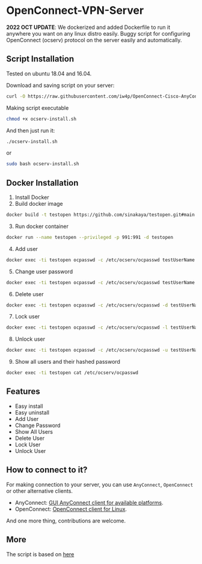 # OpenConnect-VPN-Server
**2022 OCT UPDATE**: We dockerized and added Dockerfile to run it anywhere you want on any linux distro easily.
Buggy script for configuring OpenConnect (ocserv) protocol on the server easily and automatically.
## Script Installation
Tested on ubuntu 18.04 and 16.04.

Download and saving script on your server:
```bash
curl -O https://raw.githubusercontent.com/iw4p/OpenConnect-Cisco-AnyConnect-VPN-Server-OneKey-ocserv/master/ocserv-install.sh
```

Making script executable
```bash
chmod +x ocserv-install.sh
```

And then just run it:
```sh
./ocserv-install.sh
``` 
or
```sh
sudo bash ocserv-install.sh
``` 

## Docker Installation
1. Install Docker
2. Build docker image
```bash
docker build -t testopen https://github.com/sinakaya/testopen.git#main
```

3. Run docker container
```bash
docker run --name testopen --privileged -p 991:991 -d testopen
```

4. Add user
```bash
docker exec -ti testopen ocpasswd -c /etc/ocserv/ocpasswd testUserName
```

5. Change user password
```bash
docker exec -ti testopen ocpasswd -c /etc/ocserv/ocpasswd testUserName
```

6. Delete user
```bash
docker exec -ti testopen ocpasswd -c /etc/ocserv/ocpasswd -d testUserName
```

7. Lock user
```bash
docker exec -ti testopen ocpasswd -c /etc/ocserv/ocpasswd -l testUserName
```

8. Unlock user
```bash
docker exec -ti testopen ocpasswd -c /etc/ocserv/ocpasswd -u testUserName
```

9. Show all users and their hashed password
```bash
docker exec -ti testopen cat /etc/ocserv/ocpasswd
```

## Features
- Easy install
- Easy uninstall
- Add User
- Change Password
- Show All Users
- Delete User
- Lock User
- Unlock User

## How to connect to it?
For making connection to your server, you can use `AnyConnect`, `OpenConnect` or other alternative clients.

- AnyConnect: [GUI AnyConnect client for available platforms](https://it.umn.edu/vpn-downloads-guides).
- OpenConnect: [OpenConnect client for Linux](https://computingforgeeks.com/how-to-connect-to-vpn-server-with-openconnect-ssl-vpn-client-on-linux/).

And one more thing, contributions are welcome.

## More
The script is based on [here](https://ocserv.gitlab.io/www/recipes-ocserv-configuration-basic.html)
